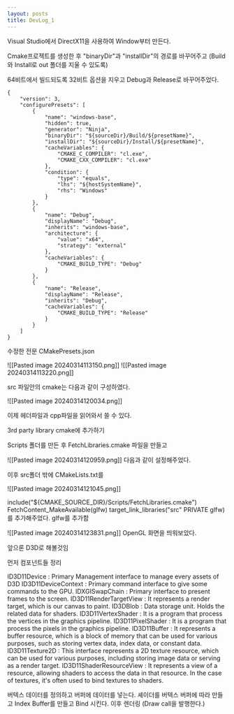 ```yaml
---
layout: posts
title: DevLog_1
---
```

Visual Studio에서 DirectX11을 사용하여 Window부터 만든다.

Cmake프로젝트를 생성한 후 "binaryDir"과 "installDir"의 경로를 바꾸어주고
(Build와 Install로 out 폴더를 지울 수 있도록)

64비트에서 빌드되도록 32비트 옵션을 지우고 Debug과 Release로 바꾸어주었다.

```
{
    "version": 3,
    "configurePresets": [
        {
            "name": "windows-base",
            "hidden": true,
            "generator": "Ninja",
            "binaryDir": "${sourceDir}/Build/${presetName}",
            "installDir": "${sourceDir}/Install/${presetName}",
            "cacheVariables": {
                "CMAKE_C_COMPILER": "cl.exe",
                "CMAKE_CXX_COMPILER": "cl.exe"
            },
            "condition": {
                "type": "equals",
                "lhs": "${hostSystemName}",
                "rhs": "Windows"
            }
        },
        {
            "name": "Debug",
            "displayName": "Debug",
            "inherits": "windows-base",
            "architecture": {
                "value": "x64",
                "strategy": "external"
            },
            "cacheVariables": {
                "CMAKE_BUILD_TYPE": "Debug"
            }
        },
        {
            "name": "Release",
            "displayName": "Release",
            "inherits": "Debug",
            "cacheVariables": {
                "CMAKE_BUILD_TYPE": "Release"
            }
        }
    ]
}

```

수정한 전문 CMakePresets.json

![[Pasted image 20240314113150.png]]
![[Pasted image 20240314113220.png]]

src 파일안의 cmake는 다음과 같이 구성하였다.

![[Pasted image 20240314120034.png]]

이제 헤더파일과 cpp파일을 읽어와서 쓸 수 있다.

3rd party library  cmake에 추가하기

Scripts 폴더를 만든 후 FetchLibraries.cmake 파일을 만들고

![[Pasted image 20240314120959.png]]
다음과 같이 설정해주었다.

이후 src폴더 밖에 CMakeLists.txt를

![[Pasted image 20240314121045.png]]

include("${CMAKE_SOURCE_DIR}/Scripts/FetchLibraries.cmake")
FetchContent_MakeAvailable(glfw)
target_link_libraries("src" PRIVATE glfw)
를 추가해주었다. glfw를 추가함

![[Pasted image 20240314123831.png]]
OpenGL 화면을 띄워보았다.

앞으론 D3D로 해볼것임

먼저 컴포넌트들 정리

ID3D11Device : Primary Management interface to manage every assets of D3D
ID3D11DeviceContext : Primary command interface to give some commands to the GPU.
IDXGISwapChain : Primary interface to present frames to the screen.
ID3D11RenderTargetView : It represents a render target, which is our canvas to paint.
ID3DBlob : Data storage unit. Holds the related data for shaders.
ID3D11VertexShader : It is a program that process the vertices in the graphics pipeline.
ID3D11PixelShader : It is a program that process the pixels in the graphics pipeline.
ID3D11Buffer : It represents a buffer resource, which is a block of memory that can be used for various purposes, such as storing vertex data, index data, or constant data.
ID3D11Texture2D : This interface represents a 2D texture resource, which can be used for various purposes, including storing image data or serving as a render target.
ID3D11ShaderResourceView : It represents a view of a resource, allowing shaders to access the data in that resource. In the case of textures, it's often used to bind textures to shaders.

버텍스 데이터를 정의하고 버퍼에 데이터를 넣는다.
셰이더를 버텍스 버퍼에 따라 만들고 Index Buffer를 만들고 Bind 시킨다.
이후 렌더링 (Draw call을 발행한다.) 
